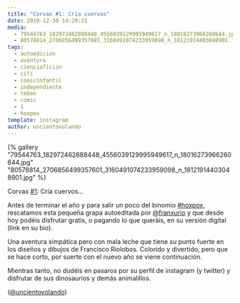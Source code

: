 ```yaml
---
title: "Corvax #1: Cría cuervos"
date: 2019-12-30 14:29:21
media: 
  - 79544763_182972462888448_4556039129995949617_n_18016273966260644.jpg
  - 80578814_2706856499357601_3160491074233959098_n_18121914403048901.jpg
tags: 
  - autoedicion
  - aventura
  - cienciaficiin
  - cifi
  - comicinfantil
  - independiente
  - tebeo
  - comic
  - 1
  - hoxpox
template: instagram
author: uncientovolando
---
```


{% gallery "79544763_182972462888448_4556039129995949617_n_18016273966260644.jpg" "80578814_2706856499357601_3160491074233959098_n_18121914403048901.jpg" %}

Corvax [#1](/etiquetas/1): Cría cuervos...

Antes de terminar el año y para salir un poco del binomio [#hoxpox](/etiquetas/hoxpox), rescatamos esta pequeña grapa autoeditada por [@franxurio](https://instagram.com/franxurio) y que desde hoy podéis disfrutar gratis, o pagando lo que queráis, en su versión digital (link en su bio).

Una aventura simpática pero con mala leche que tiene su punto fuerte en los diseños y dibujos de Francisco Riolobos. Colorido y divertido, pero que se hace corto, por suerte con el nuevo año se viene continuación.

Mientras tanto, no dudéis en pasaros por su perfil de instagram (y twitter) y disfrutar de sus dinosaurios y demás animalillos.

([@uncientovolando](https://instagram.com/uncientovolando))
